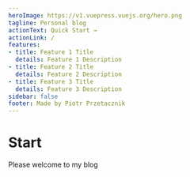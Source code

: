 ```yaml
---
heroImage: https://v1.vuepress.vuejs.org/hero.png
tagline: Personal blog
actionText: Quick Start →
actionLink: /
features:
- title: Feature 1 Title
  details: Feature 1 Description
- title: Feature 2 Title
  details: Feature 2 Description
- title: Feature 3 Title
  details: Feature 3 Description
sidebar: false
footer: Made by Piotr Przetacznik
---
```


# Start

Please welcome to my blog
